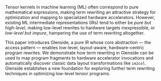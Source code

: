 Tensor kernels in machine learning (ML) often correspond to pure mathematical
expressions, making term rewriting an attractive strategy for optimization and
mapping to specialized hardware accelerators. However, existing ML intermediate
representations (IRs) tend to either be *pure but high-level*, making low-level
rewrites to hardware targets inexpressible, or *low-level but impure*,
hampering the use of term rewriting altogether.

This paper introduces Glenside, a pure IR whose core abstraction — the access
pattern — enables low-level, layout-aware, hardware-centric program rewrites.
We demonstrate how term rewriting in Glenside can be used to map program
fragments to hardware accelerator invocations and automatically discover
classic data layout transformations like `im2col`. Glenside establishes a new
foundation for exploring further term rewriting techniques in optimizing
low-level tensor programs.
